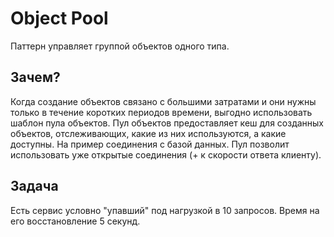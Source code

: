# Object Pool
Паттерн управляет группой объектов одного типа.

## Зачем?
Когда создание объектов связано с большими затратами и они нужны только в
течение коротких периодов времени, выгодно использовать шаблон пула объектов. 
Пул объектов предоставляет кеш для созданных объектов, отслеживающих, какие из 
них используются, а какие доступны. На пример соединения с базой данных.
Пул позволит использовать уже открытые соединения (+ к скорости ответа клиенту).

## Задача
Есть сервис условно "упавший" под нагрузкой в 10 запросов. Время на его 
восстановление 5 секунд. 